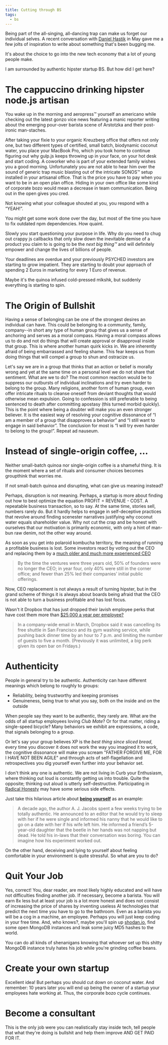 ```yaml
---
title: Cutting through BS
tags:
  - bs
---
```

Being part of the all-singing, all-dancing trap can make us forget our
individual selves. A recent conversation with
[Daniel Hastik](https://twitter.com/danhastik) in May gave me a few jolts of
inspiration to write about something that's been bugging me.

<!--more-->

It's about the choice to go into the new tech economy that a lot of young
people make.

I am surrounded by authentic hipster startup BS. But how did I get here?

# The cappuccino drinking hipster node.js artisan

You wake up in the morning and aeropress™ yourself an americano while checking
out the latest gonzo vice news featuring a manic reporter writing about the
emerging pour-over barista scene of Arstotzka and their post-ironic
man-staches.

After taking your fixie to your organic Kreuzberg office that offers not only
one, but two different types of certified, small batch, biodynamic coconut
water, you place your MacBook Pro, which you took home to continue figuring out
why gulp.js keeps throwing up in your face, on your hot desk and start coding.
A coworker who is part of your extended family wishes you a good morning.
Unfortunately you are not able to hear him over the sound of generic trap music
blasting out of the intricate SONOS™ setup installed in your artisanal office.
That is the price you have to pay when you want to be in an open plan office.
Hiding in your own office like some kind of corporate bozo would mean a
decrease in team communication. Being out in the open gives you cred.

Not knowing what your colleague shouted at you, you respond with a “YEAH!”.

You might get some work done over the day, but most of the time you have to fix
outdated npm dependencies. How quaint.

Slowly you start questioning your purpose in life. Why do you need to chug out
crappy js callbacks that only slow down the inevitable demise of a product you
claim to is going to be the _next big thing™_ and will definitely empower and
change the lives of billions of people.

Your deadlines are overdue and your previously PSYCHED investors are starting
to grow impatient. They are starting to doubt your approach of spending 2 Euros
in marketing for every 1 Euro of revenue.

Maybe it's the quinoa infused cold-pressed mlkshk, but suddenly everything is
starting to spin.

# The Origin of Bullshit

Having a sense of belonging can be one of the strongest desires an individual
can have. This could be belonging to a community, family, company--in short any
type of human group that gives us a sense of anchoring and serves as a moral
compass. Having a moral compass allows us to do and not do things that will
create approval or disapproval inside that group. This is where another human
quirk kicks in. We are inherently afraid of being embarrassed and feeling
shame. This fear keeps us from doing things that will compel a group to shun
and ostracize us.

Let's say we are in a group that thinks that an action or belief is morally
wrong and yet at the same time on a personal level we do not share that
sentiment. What are we to do? The most common reaction would be to suppress our
outbursts of individual inclinations and try even harder to belong to the
group. Many religions, another form of human group, even offer intricate
rituals to cleanse oneself from deviant thoughts that would otherwise mean
expulsion. Going to confession is still preferable to being sentenced to death
after committing apostasy (this turned morbid quickly). This is the point where
being a doubter will make you an even stronger believer. It is the easiest way
of resolving your cognitive dissonance of “I am a member of a group that
disapproves a behavior” and “I still want to engage in said behavior”. The
conclusion for most is “I will try even harder to belong to the group!”. Repeat
ad nauseum.

# Instead of single-origin coffee, …

Neither small-batch quinoa nor single-origin coffee is a shameful thing. It is
the moment where a set of rituals and consumer choices becomes groupthink that
worries me.

If not small-batch quinoa and disrupting, what can give us meaning instead?

Perhaps, disruption is not meaning. Perhaps, a startup is more about finding
out how to best optimize the equation PROFIT = REVENUE - COST. A repeatable
business transaction, so to say. At the same time, stories sell, numbers rarely
do. But it hardly helps to engage in self-deceptive practices that revolve
around finding scenester narratives justifying why coconut water equals
shareholder value. Why not cut the crap and be honest with ourselves that our
motivation is primarily economic, with only a hint of man-bun raw denim, not
the other way around.

As soon as you get into polaroid kombucha territory, the meaning of running a
profitable business is lost. Some investors react by voting out the CEO and
replacing them by a
[much older and much more experienced CEO](https://hbr.org/2008/02/the-founders-dilemma/ar/1)

> By the time the ventures were three years old, 50% of founders were no longer
> the CEO; in year four, only 40% were still in the corner office; and fewer
> than 25% led their companies’ initial public offerings.

Now, CEO replacement is not always a result of turning hipster, but in the
grand scheme of things it is always about boards being afraid that the CEO
is not able to turn a business profitable and has lost focus.

Wasn't it Dropbox that has just dropped their lavish employee perks that have
cost them more than
[$25,000 a year per employee?](http://www.businessinsider.de/cost-cutting-at-dropbox-and-silicon-valley-startups-2016-5)

>In a company-wide email in March, Dropbox said it was cancelling its free
>shuttle in San Francisco and its gym washing service, while pushing back
>dinner time by an hour to 7 p.m. and limiting the number of guests to five a
>month. (Previously it was unlimited, a big perk given its open bar on
>Fridays.)

# Authenticity

People in general try to be authentic. Authenticity can have different meanings
which belong to roughly to groups:

* Reliability, being trustworthy and keeping promises
* Genuineness, being true to what you say, both on the inside and on the
  outside

When people say they want to be authentic, they rarely are. What are the odds
of all startup employees loving _Club Mate_? Or for that matter, riding a
single-speed bicycle? Many behaviors we exhibit are expressions, a code, that
signals belonging to a group.

Or let's say your group believes XP is the _best thing since sliced bread_,
every time you discover it does not work the way you imagined it to work, the
cognitive dissonance will make you scream "FATHER FORGIVE ME, FOR I HAVE NOT
BEEN AGILE" and through acts of self-flagellation and retrospectives you dig
yourself even further into your behavior set.

I don't think any one is authentic. We are not living in Curb your Enthusiasm,
where thinking out loud is constantly getting us into trouble. Quite the
opposite; thinking out aloud is utterly self-destructive. Participating in
[Radical Honesty](http://www.esquire.com/news-politics/a26792/honesty0707/)
may have some serious side effects.

Just take this hilarious article about
[__being yourself__](http://mobile.nytimes.com/2016/06/05/opinion/sunday/unless-youre-oprah-be-yourself-is-terrible-advice.html)
as an example:

> A decade ago, the author A. J. Jacobs spent a few weeks trying to be totally
> authentic. He announced to an editor that he would try to sleep with her if
> he were single and informed his nanny that he would like to go on a date with
> her if his wife left him. He informed a friend’s 5-year-old daughter that the
> beetle in her hands was not napping but dead. He told his in-laws that their
> conversation was boring. You can imagine how his experiment worked out.

On the other hand, deceiving and lying to yourself about feeling comfortable in
your environment is quite stressful. So what are you to do?

# Quit Your Job

Yes, correct! You, dear reader, are most likely highly educated and will have
not difficulties finding another job. If necessary, become a barista. You will
earn 8x less but at least your job is a lot more honest and does not consist of
increasing the price of shares by inventing useless AI technologies that
predict the next time you have to go to the bathroom. Even as a barista you
will be a cog in a machine, an employee. Perhaps you will just keep coding in
your free time. And, who knows?, maybe you'll spin up
[shodan.io](https://shodan.io), find some open MongoDB instances and leak some
juicy MD5 hashes to the world.

You can do all kinds of shenanigans knowing that whoever set up this shitty
MongoDB instance truly hates his job while you're grinding coffee beans.

# Create your own startup

Excellent idea! But perhaps you should cut down on coconut water. And remember:
10 years later you will end up being the owner of a startup your employees hate
working at. Thus, the corporate bozo cycle continues.

# Become a consultant

This is the only job were you can realistically stay inside tech, tell people
that what they're doing is bullshit and help them improve AND GET PAID FOR IT.

